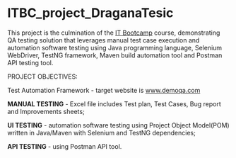 # ITBC_project_DraganaTesic
This project is the culmination of the [IT Bootcamp](https://itbootcamp.rs/kursevi/testiranje-softvera-qa/) course, demonstrating QA testing solution that leverages manual test case execution and automation software testing using Java programming language, Selenium WebDriver, TestNG framework, Maven build automation tool and Postman API testing tool.


PROJECT  OBJECTIVES:

Test Automation Framework - target website is www.demoqa.com

**MANUAL TESTING** - Excel file includes Test plan, Test Cases, Bug report and Improvements sheets;  

**UI TESTING** - automation software testing using Project Object Model(POM) written in Java/Maven with Selenium and TestNG dependencies;  

**API TESTING** - using Postman API tool.
